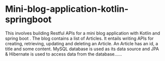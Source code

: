 # Mini-blog-application-kotlin-springboot
This involves building Restful APIs for a mini blog application with Kotlin and spring boot . 
The blog contains a list of Articles. It entails writing APIs for creating, retrieving, updating and deleting an Article.
An Article has an id, a title and some content.
MySQL database is used as its data source and JPA & Hibernate is used to access data from the database......
